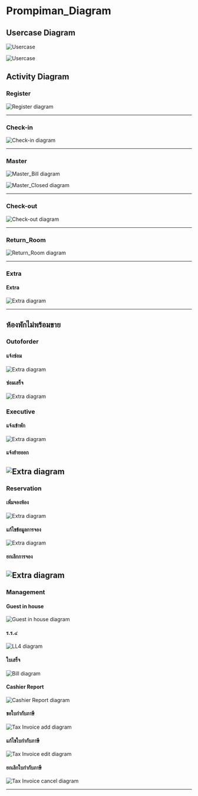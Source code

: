 # Prompiman_Diagram

## Usercase Diagram

![Usercase](out/activity-diagram/room/use/use.png)

![Usercase](out/activity-diagram/room/xxx/xxx.png)
## Activity Diagram

### Register

![Register diagram](out/activity-diagram/Register/Register/Register(ลงทะเบียนสมาชิก).png)

---
### Check-in

![Check-in diagram](out/activity-diagram/Check-in/Check-in/Check-in(ลงทะเบียนเข้าพัก).png)

---
### Master

![Master_Bill diagram](out/activity-diagram/Master/Master_Bill/จ่ายเงินระหว่างพัก.png)

![Master_Closed diagram](out/activity-diagram/Master/Master_Closed/ปิด_Master.png)

---
### Check-out
 
![Check-out diagram](out/activity-diagram/Check-out/checkout/checkout.png)

---
### Return_Room 

![Return_Room diagram](out/activity-diagram/Check-in/Return_Room/Return_Room(คืนห้อง).png)

---

### Extra

#### Extra 
![Extra diagram](out/activity-diagram/Extra/Extra/Extra.png)

---

## ห้องพักไม่พร้อมขาย

### Outoforder 

#### แจ้งซ่อม
![Extra diagram](out/activity-diagram/room/outofder/แจ้งซ่อม.png)

#### ซ่อมเสร็จ
![Extra diagram](out/activity-diagram/room/ooo/ซ่อมห้องเสร็จ.png)

### Executive 
#### แจ้งเข้าพัก
![Extra diagram](out/activity-diagram/room/executive/ห้องพักผู้บริหาร.png)

#### แจ้งย้ายออก
![Extra diagram](out/activity-diagram/room/deleteexecutive/แจ้งออกห้องพักผู้บริหาร.png)
---

### Reservation

#### เพิ่มจองห้อง 
![Extra diagram](out/activity-diagram/reservation/addreservation/จองห้องพักล่วงหน้า.png)

#### แก้ไขข้อมูลการจอง 
![Extra diagram](out/activity-diagram/reservation/editreservation/แก้ไขการจองห้อง.png)

#### ยกเลิกการจอง 
![Extra diagram](out/activity-diagram/reservation/cancelreservation/ยกเลิกการจองห้อง.png)
---

### Management

#### Guest in house 
![Guest in house diagram](out/activity-diagram/Management/Guest_in_House/Guest_in_House.png)

#### ร.ร.๔ 
![LL4 diagram](out/activity-diagram/Management/LL4/ร.ร.๔.png)

#### ใบเสร็จ 
![Bill diagram](out/activity-diagram/Management/Bill/ใบเสร็จ.png)

#### Cashier Report 
![Cashier Report diagram](out/activity-diagram/Management/Cashier_report/Cashier_report.png)

#### ขอใบกำกับภาษี
![Tax Invoice add diagram](out/activity-diagram/Management/TaxInvoice_add/ขอใบกำกับภาษี.png) 

#### แก้ไขใบกำกับภาษี
![Tax Invoice edit diagram](out/activity-diagram/Management/TaxInvoice_edit/แก้ไขใบกำกับภาษี.png) 

#### ยกเลิกใบกำกับภาษี
![Tax Invoice cancel diagram](out/activity-diagram/Management/TaxInvoice_cancel/ยกเลิกใบกำกับภาษี.png)

---
